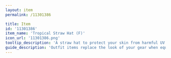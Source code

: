 ```yaml
---
layout: item
permalink: /11301386

title: Item
id: '11301386'
item_name: 'Tropical Straw Hat (F)'
icon_url: '11301386.png'
tooltip_description: 'A straw hat to protect your skin from harmful UV rays.'
guide_description: 'Outfit items replace the look of your gear when equipped.'
---
```

